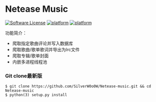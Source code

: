 Netease Music
=====

[![Software License](https://img.shields.io/badge/license-MIT-brightgreen.svg)](LICENSE.txt)
[![platform](https://img.shields.io/badge/python-2.7-green.svg)]()
[![platform](https://img.shields.io/badge/python-3.5-green.svg)]()


功能简介：
* 爬取指定歌曲评论并写入数据库
* 爬取歌曲/歌单歌词并导出为lrc文件
* 爬取专辑/歌单封面
* 内嵌多进程线程池

### Git clone最新版
	$ git clone https://github.com/SilverW0o0W/Netease-music.git && cd Netease-music
	$ python(3) setup.py install